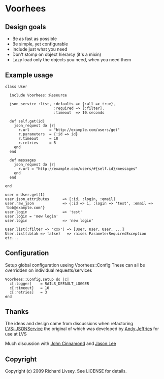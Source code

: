 # Voorhees

## Design goals

* Be as fast as possible
* Be simple, yet configurable
* Include just what you need
* Don't stomp on object hierarcy (it's a mixin)
* Lazy load only the objects you need, when you need them

## Example usage

    class User
    
      include Voorhees::Resource
      
      json_service :list, :defaults => {:all => true}, 
                          :required => [:filter],
                          :timeout  => 10.seconds
            
      def self.get(id)
        json_request do |r|
          r.url         = "http://example.com/users/get"
          r.parameters  = {:id => id}
          r.timeout     = 10
          r.retries     = 5
        end
      end
    
      def messages
        json_request do |r|
          r.url = "http://example.com/users/#{self.id}/messages"
        end
      end
    
    end
    
    user = User.get(1)
    user.json_attributes      => [:id, :login, :email]
    user.raw_json             => {:id => 1, :login => 'test', :email => 'bob@example.com'}
    user.login                => 'test'
    user.login = 'new login'
    user.login                => 'new login'
    
    User.list(:filter => 'xxx') => [User, User, User, ...]
    User.list(:blah => false)   => raises ParameterRequiredException
    etc...

## Configuration

Setup global configuration useing Voorhees::Config
These can all be overridden on individual requests/services

    Voorhees::Config.setup do |c|
      c[:logger]    = RAILS_DEFAULT_LOGGER
      c[:timeout]   = 10
      c[:retries]   = 3
    end

## Thanks

The ideas and design came from discussions when refactoring [LVS::JSONService](http://github.com/LVS/JSONService) the original of which was 
developed by [Andy Jeffries](http://github.com/andyjeffries/) for use at LVS

Much discussion with [John Cinnamond](http://github.com/jcinnamond) 
and [Jason Lee](http://github.com/jlsync)

## Copyright

Copyright (c) 2009 Richard Livsey. See LICENSE for details.
